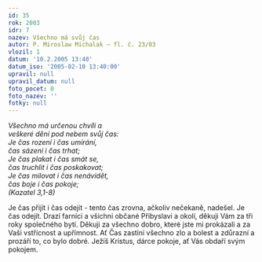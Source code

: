 ```yaml
---
id: 35
rok: 2003
idr: 7
nazev: Všechno má svůj čas
autor: P. Miroslaw Michalak – fl. č. 23/03
vlozil: 1
datum: '10.2.2005 13:40'
datum_iso: '2005-02-10 13:40:00'
upravil: null
upravil_datum: null
foto_pocet: 0
foto_nazev: ''
fotky: null
---
```

<i>Všechno má určenou chvíli a<br>veškeré dění pod nebem svůj čas:<br>Je čas rození i čas umírání,<br>čas sázení i čas trhat;<br>Je čas plakat i čas smát se,<br>čas truchlit i čas poskakovat;<br>Je čas milovat i čas nenávidět,<br>čas boje i čas pokoje;<br>(Kazatel 3,1-8)</i><br>
<p>
Je čas přijít i čas odejít - tento čas zrovna, ačkoliv nečekaně, nadešel. Je čas odejít. Drazí farníci a všichni občané Přibyslavi a okolí, děkuji Vám za tři roky společného bytí. Děkuji za všechno dobro, které jste mi prokázali a za Vaši vstřícnost a upřímnost. Ať Čas zastíní všechno zlo a bolest a zdůrazní a prozáří to, co bylo dobré. Ježíš Kristus, dárce pokoje,  ať  Vás  obdaří  svým pokojem.
